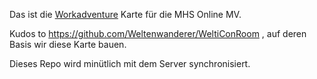 Das ist die [Workadventure](www.workadventu.re) Karte für die MHS Online MV. 

Kudos to https://github.com/Weltenwanderer/WeltiConRoom , auf deren Basis wir diese Karte bauen.

Dieses Repo wird minütlich mit dem Server synchronisiert.
